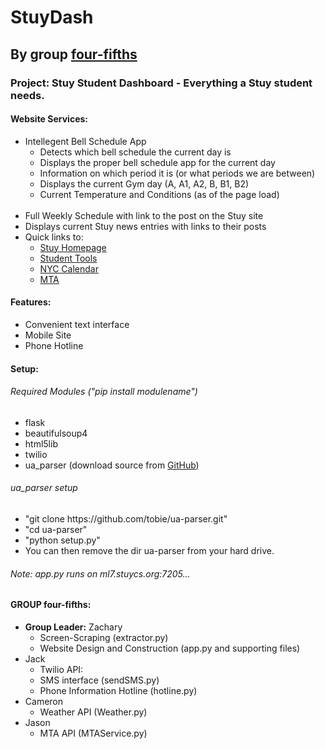 <h1>StuyDash</h1>
<h2>By group <a href="#group-four-fifths">four-fifths</a></h2>

<h3>Project: Stuy Student Dashboard - Everything a Stuy student needs.</h3>

<h4>Website Services:</h4>
<ul>
  <li>Intellegent Bell Schedule App
    <ul>
      <li>Detects which bell schedule the current day is</li>
      <li>Displays the proper bell schedule app for the current day</li>
      <li>Information on which period it is (or what periods we are between)</li>
      <li>Displays the current Gym day (A, A1, A2, B, B1, B2)</li>
      <li>Current Temperature and Conditions (as of the page load)</li>
    </ul>
  </li>
  <br/>
  <li>Full Weekly Schedule with link to the post on the Stuy site</li>
  <li>Displays current Stuy news entries with links to their posts</li>
  <li>Quick links to:
    <ul>
      <li><a href="http://stuy.enschool.org">Stuy Homepage</a></li>
      <li><a href="http://www.students-stuyhs.theschoolsystem.net/login.rb">Student Tools<a></li>
      <li><a href="http://schools.nyc.gov/Calendar/default.htm">NYC Calendar</a></li>
      <li><a href="http://www.mta.info">MTA</a></li>
    </ul>
  </li>
</ul>

<h4>Features:</h4>
<ul>
  <li>Convenient text interface</li>
  <li>Mobile Site</li>
  <li>Phone Hotline</li>
</ul>

<h4>Setup:</h4>

<h6>Required Modules ("pip install modulename")</h6>
<ul>
  <li>flask</li>
  <li>beautifulsoup4</li>
  <li>html5lib</li>
  <li>twilio</li>
  <li>ua_parser (download source from <a href="https://github.com/tobie/ua-parser">GitHub</a>)</li>
</ul>

<h6>ua_parser setup</h6>
<ul>
  <li>"git clone https://github.com/tobie/ua-parser.git"</li>
  <li>"cd ua-parser"</li>
  <li>"python setup.py"</li>
  <li>You can then remove the dir ua-parser from your hard drive.</li>
</ul>

<h6>Note: app.py runs on ml7.stuycs.org:7205...</h6>

<h4>GROUP four-fifths:</h4>

<ul>
  <li><strong>Group Leader:</strong> Zachary
    <ul>
      <li>Screen-Scraping (extractor.py)</li>
      <li>Website Design and Construction (app.py and supporting files)</li>
    </ul>
  </li>
  
  <li>Jack
    <ul>
	<li>Twilio API:</li>
    	<li>SMS interface (sendSMS.py)</li>
    	<li>Phone Information Hotline (hotline.py)</li>
    </ul>
  </li>
  
  <li>Cameron
    <ul>
      <li>Weather API (Weather.py)</li>
    </ul>
  </li>
  
  <li>Jason
    <ul>
      <li>MTA API (MTAService.py)</li>
    </ul>
  </li>
</ul>